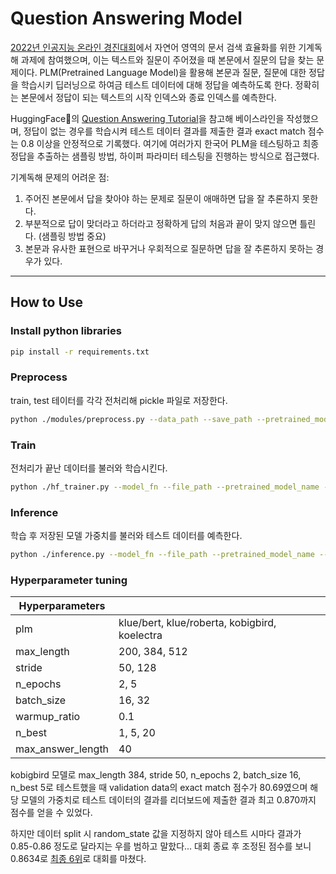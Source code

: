 
# Question Answering Model

[2022년 인공지능 온라인 경진대회](https://aichallenge.or.kr/competition/detail/1)에서 자연어 영역의 문서 검색 효율화를 위한 기계독해 과제에 참여했으며, 이는
텍스트와 질문이 주어졌을 때 본문에서 질문의 답을 찾는 문제이다. PLM(Pretrained Language Model)을 활용해 본문과 질문, 질문에 대한 정답을 학습시키 딥러닝으로 하여금 테스트 데이터에 대해 정답을 예측하도록 한다. 정확히는 본문에서 정답이 되는 텍스트의 시작 인덱스와 종료 인덱스를 예측한다.

HuggingFace🤗의 [Question Answering Tutorial](https://huggingface.co/docs/transformers/tasks/question_answering)을 참고해 베이스라인을 작성했으며, 정답이 없는 경우를 학습시켜 테스트 데이터 결과를 제출한 결과 exact match 점수는 0.8 이상을 안정적으로 기록했다. 여기에 여러가지 한국어 PLM을 테스팅하고 최종 정답을 추출하는 샘플링 방법, 하이퍼 파라미터 테스팅을 진행하는 방식으로 접근했다. 

기계독해 문제의 어려운 점:
1. 주어진 본문에서 답을 찾아야 하는 문제로 질문이 애매하면 답을 잘 추론하지 못한다. 
2. 부분적으로 답이 맞더라고 하더라고 정확하게 답의 처음과 끝이 맞지 않으면 틀린다. (샘플링 방법 중요)
3. 본문과 유사한 표현으로 바꾸거나 우회적으로 질문하면 답을 잘 추론하지 못하는 경우가 있다.

---

## How to Use

### Install python libraries

```bash
pip install -r requirements.txt
```

### Preprocess
train, test 테이터를 각각 전처리해 pickle 파일로 저장한다. 

```bash
python ./modules/preprocess.py --data_path --save_path --pretrained_model_name --max_length --stride
```

### Train
전처리가 끝난 데이터를 불러와 학습시킨다. 

```bash
python ./hf_trainer.py --model_fn --file_path --pretrained_model_name --n_epochs 2 --batch_size --n_best --max_answer_length
```

### Inference
학습 후 저장된 모델 가중치를 불러와 테스트 데이터를 예측한다. 

```bash
python ./inference.py --model_fn --file_path --pretrained_model_name --n_best --max_answer_length
```

### Hyperparameter tuning
|Hyperparameters||
|-|-|
|plm|klue/bert, klue/roberta, kobigbird, koelectra|
|max_length|200, 384, 512|
|stride|50, 128|
|n_epochs|2, 5|
|batch_size|16, 32|
|warmup_ratio|0.1|
|n_best|1, 5, 20|
|max_answer_length|40|

kobigbird 모델로 max_length 384, stride 50, n_epochs 2, batch_size 16, n_best 5로 테스트했을 때 validation data의 exact match 점수가 80.69였으며 해당 모델의 가중치로 테스트 데이터의 결과를 리더보드에 제출한 결과 최고 0.870까지 점수를 얻을 수 있었다. <br/>

하지만 데이터 split 시 random_state 값을 지정하지 않아 테스트 시마다 결과가 0.85-0.86 정도로 달라지는 우를 범하고 말핬다... 대회 종료 후 조정된 점수를 보니 0.8634로 [최종 6위](https://aichallenge.or.kr/competition/detail/1/task/5/leaderboard)로 대회를 마쳤다. 
